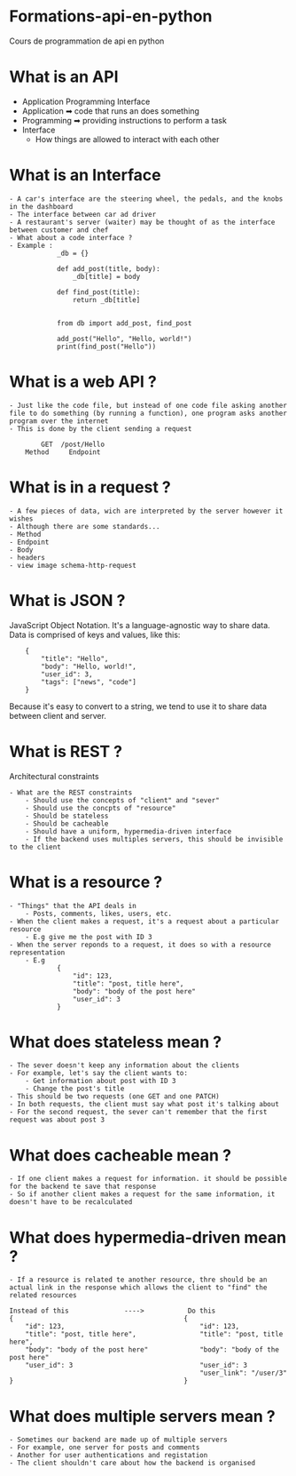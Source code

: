 # Formations-api-en-python
Cours de programmation de api en python 

# What is an API

- Application Programming Interface
- Application ➡ code that runs an does something
- Programming ➡ providing instructions to perform a task
- Interface
    - How things are allowed to interact with each other

# What is an Interface

    - A car's interface are the steering wheel, the pedals, and the knobs in the dashboard
    - The interface between car ad driver
    - A restaurant's server (waiter) may be thought of as the interface between customer and chef
    - What about a code interface ?
    - Example :
                _db = {}

                def add_post(title, body):
                    _db[title] = body

                def find_post(title):
                    return _db[title]


                from db import add_post, find_post

                add_post("Hello", "Hello, world!")
                print(find_post("Hello"))

# What is a web API ?

    - Just like the code file, but instead of one code file asking another file to do something (by running a function), one program asks another program over the internet
    - This is done by the client sending a request

            GET  /post/Hello
        Method     Endpoint

# What is in a request ?

    - A few pieces of data, wich are interpreted by the server however it wishes
    - Although there are some standards...
    - Method
    - Endpoint
    - Body
    - headers
    - view image schema-http-request

# What is JSON ?

JavaScript Object Notation. It's a language-agnostic way to share data.
Data is comprised of keys and values, like this:

        {
            "title": "Hello",
            "body": "Hello, world!",
            "user_id": 3,
            "tags": ["news", "code"]
        }
Because it's easy to convert to a string, we tend to use it to share data between client and server.

# What is REST ?

Architectural constraints

    - What are the REST constraints
        - Should use the concepts of "client" and "sever"
        - Should use the concpts of "resource"
        - Should be stateless
        - Should be cacheable
        - Should have a uniform, hypermedia-driven interface
        - If the backend uses multiples servers, this should be invisible to the client

# What is a resource ?

    - "Things" that the API deals in
        - Posts, comments, likes, users, etc.
    - When the client makes a request, it's a request about a particular resource
        - E.g give me the post with ID 3
    - When the server reponds to a request, it does so with a resource representation
        - E.g   
                {
                    "id": 123,
                    "title": "post, title here",
                    "body": "body of the post here"
                    "user_id": 3
                }

# What does stateless mean ?

    - The sever doesn't keep any information about the clients
    - For example, let's say the client wants to:
        - Get information about post with ID 3
        - Change the post's title
    - This should be two requests (one GET and one PATCH)
    - In both requests, the client must say what post it's talking about
    - For the second request, the sever can't remember that the first request was about post 3

# What does cacheable mean ?

    - If one client makes a request for information. it should be possible for the backend te save that response
    - So if another client makes a request for the same information, it doesn't have to be recalculated

# What does hypermedia-driven mean ?

    - If a resource is related te another resource, thre should be an actual link in the response which allows the client to "find" the related resources

    Instead of this              ---->           Do this
    {                                           {
        "id": 123,                                  "id": 123,
        "title": "post, title here",                "title": "post, title here",
        "body": "body of the post here"             "body": "body of the post here"
        "user_id": 3                                "user_id": 3
                                                    "user_link": "/user/3"
    }                                           }

# What does multiple servers mean ?

    - Sometimes our backend are made up of multiple servers
    - For example, one server for posts and comments
    - Another for user authentications and registation
    - The client shouldn't care about how the backend is organised




